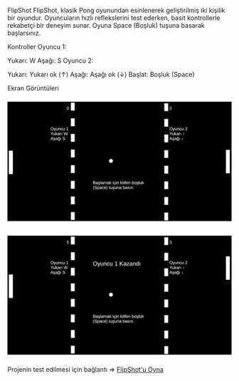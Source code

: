 FlipShot
FlipShot, klasik Pong oyunundan esinlenerek geliştirilmiş iki kişilik bir oyundur. Oyuncuların hızlı reflekslerini test ederken, basit kontrollerle rekabetçi bir deneyim sunar. Oyuna Space (Boşluk) tuşuna basarak başlarsınız.

Kontroller
Oyuncu 1:

Yukarı: W
Aşağı: S
Oyuncu 2:

Yukarı: Yukarı ok (↑)
Aşağı: Aşağı ok (↓)
Başlat: Boşluk (Space)

Ekran Görüntüleri

![Ekran Görüntüsü 1](images/EkranGörüntüsü1.png)

![Ekran Görüntüsü 2](images/EkranGörüntüsü2.png)

Projenin test edilmesi için bağlantı => [FlipShot'u Oyna](https://metinmustafaaltintas.github.io/FlipShot_Oynanis/)